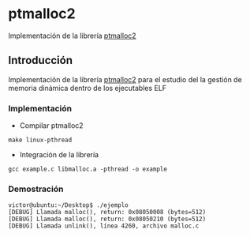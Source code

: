 # ptmalloc2

Implementación de la librería [ptmalloc2](http://www.malloc.de/en/)

## Introducción
Implementación de la librería [ptmalloc2](http://www.malloc.de/en/) para el estudio del la gestión de memoria dinámica dentro de los ejecutables ELF

### Implementación

* Compilar ptmalloc2
```
make linux-pthread
```

* Integración de la librería
```
gcc example.c libmalloc.a -pthread -o example
```

### Demostración
```
victor@ubuntu:~/Desktop$ ./ejemplo 
[DEBUG] Llamada malloc(), return: 0x08050008 (bytes=512)
[DEBUG] Llamada malloc(), return: 0x08050210 (bytes=512)
[DEBUG] Llamada unlink(), línea 4260, archivo malloc.c
```